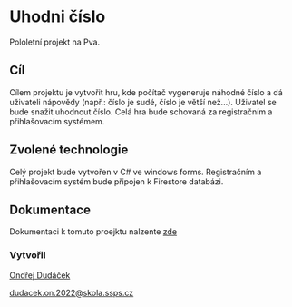 # Uhodni číslo
Pololetní projekt na Pva.

## Cíl
 Cílem projektu je vytvořit hru, kde počítač vygeneruje náhodné číslo a dá uživateli nápovědy (např.: číslo je sudé, číslo je větší než...). Uživatel se bude snažit uhodnout číslo. Celá hra bude schovaná za registračním a přihlašovacím systémem.

## Zvolené technologie
 Celý projekt bude vytvořen v C# ve windows forms. Registračním a přihlašovacím systém bude připojen k Firestore databázi.
 
## Dokumentace 
 Dokumentaci k tomuto proejktu nalzente [zde](https://github.com/OndrejDudacek/Uhodni-cislo/wiki)
 
### Vytvořil
 [Ondřej Dudáček](https://github.com/OndrejDudacek)
 
dudacek.on.2022@skola.ssps.cz
